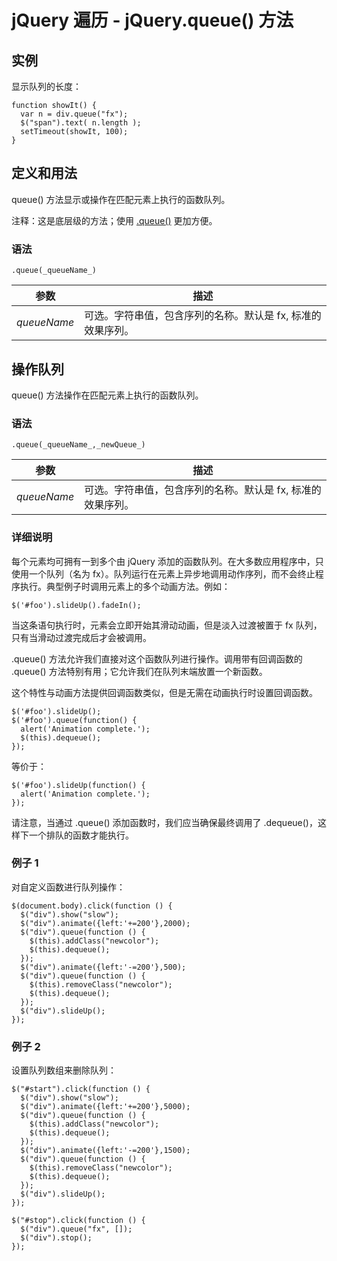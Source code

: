 # jQuery 遍历 - jQuery.queue() 方法



## 实例

显示队列的长度：

```
function showIt() {
  var n = div.queue("fx");
  $("span").text( n.length );      
  setTimeout(showIt, 100);
}

```

## 定义和用法

queue() 方法显示或操作在匹配元素上执行的函数队列。

注释：这是底层级的方法；使用 [.queue()](/jquery/data_queue.asp) 更加方便。

### 语法

```
.queue(_queueName_)
```

| 参数 | 描述 |
| --- | --- |
| _queueName_ | 可选。字符串值，包含序列的名称。默认是 fx, 标准的效果序列。 |

## 操作队列

queue() 方法操作在匹配元素上执行的函数队列。

### 语法

```
.queue(_queueName_,_newQueue_)
```

| 参数 | 描述 |
| --- | --- |
| _queueName_ | 可选。字符串值，包含序列的名称。默认是 fx, 标准的效果序列。 |

### 详细说明

每个元素均可拥有一到多个由 jQuery 添加的函数队列。在大多数应用程序中，只使用一个队列（名为 fx）。队列运行在元素上异步地调用动作序列，而不会终止程序执行。典型例子时调用元素上的多个动画方法。例如：

```
$('#foo').slideUp().fadeIn();
```

当这条语句执行时，元素会立即开始其滑动动画，但是淡入过渡被置于 fx 队列，只有当滑动过渡完成后才会被调用。

.queue() 方法允许我们直接对这个函数队列进行操作。调用带有回调函数的 .queue() 方法特别有用；它允许我们在队列末端放置一个新函数。

这个特性与动画方法提供回调函数类似，但是无需在动画执行时设置回调函数。

```
$('#foo').slideUp();
$('#foo').queue(function() {
  alert('Animation complete.');
  $(this).dequeue();
});

```

等价于：

```
$('#foo').slideUp(function() {
  alert('Animation complete.');
});

```

请注意，当通过 .queue() 添加函数时，我们应当确保最终调用了 .dequeue()，这样下一个排队的函数才能执行。

### 例子 1

对自定义函数进行队列操作：

```
$(document.body).click(function () {
  $("div").show("slow");
  $("div").animate({left:'+=200'},2000);
  $("div").queue(function () {
    $(this).addClass("newcolor");
    $(this).dequeue();
  });
  $("div").animate({left:'-=200'},500);
  $("div").queue(function () {
    $(this).removeClass("newcolor");
    $(this).dequeue();
  });
  $("div").slideUp();
});

```

### 例子 2

设置队列数组来删除队列：

```
$("#start").click(function () {
  $("div").show("slow");
  $("div").animate({left:'+=200'},5000);
  $("div").queue(function () {
    $(this).addClass("newcolor");
    $(this).dequeue();
  });
  $("div").animate({left:'-=200'},1500);
  $("div").queue(function () {
    $(this).removeClass("newcolor");
    $(this).dequeue();
  });
  $("div").slideUp();
});

$("#stop").click(function () {
  $("div").queue("fx", []);
  $("div").stop();
});

```



